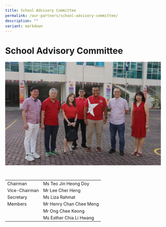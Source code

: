 ```yaml
---
title: School Advisory Committee
permalink: /our-partners/school-advisory-committee/
description: ""
variant: markdown
---
```

# **School Advisory Committee**



![](/images/Info%20Pic/Advisor.jpg)

<br>


|  |  | 
| -------- | -------- | 
| Chairman   | Ms Teo Jin Heong Doy    |
|Vice-Chairman| Mr Lee Cher Heng |
|Secretary| Ms Liza Rahmat|
|Members| Mr Henry Chan Chee Meng|
| | Mr Ong Chee Keong|
|| Ms Esther Chia Li Hwang|